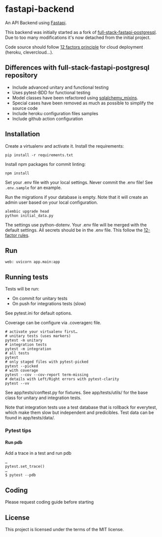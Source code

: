 # fastapi-backend

An API Backend using [Fastapi][1].

This backend was initially started as a fork of [full-stack-fastapi-postgresql][3].
Due to too many modifications it's now detached from the initial project.

Code source should follow [12 factors principle][2] for cloud deployment (heroku,
clevercloud…).


## Differences with full-stack-fastapi-postgresql repository

- Include advanced unitary and functional testing
- Uses pytest-BDD for functional testing
- Model classes have been refactored using [sqlalchemy_mixins][5].
- Special cases have been removed as much as possible to simplify the source code
- Include heroku configuration files samples
- Include github action configuration


## Installation

Create a virtualenv and activate it. Install the requirements:

    pip install -r requirements.txt

Install npm packages for commit linting:

    npm install

Set your .env file with your local settings. Never commit the .env file!
See `.env.sample` for an example.

Run the migrations if your database is empty.
Note that it will create an admin user based on your local configuration.

    alembic upgrade head
    python initial_data.py

The settings use python-dotenv. Your .env file will be merged with the
default settings. All secrets should be in the .env file. This follow the
[12-factor rules][2].


## Run

    web: uvicorn app.main:app

## Running tests

Tests will be run:
- On commit for unitary tests
- On push for integrations tests (slow)

See pytest.ini for default options.

Coverage can be configure via .coveragerc file.

    # activate your virtualenv first…
    # unitary tests (uses markers)
    pytest -m unitary
    # integration tests
    pytest -m integration
    # all tests
    pytest
    # only staged files with pytest-picked
    pytest --picked
    # with coverage
    pytest --cov --cov-report term-missing
    # details with Left/Right errors with pytest-clarity
    pytest --vv

See app/tests/conftest.py for fixtures.
See app/tests/utils/ for the base class for unitary and integration tests.

Note that integration tests use a test database that is rollback for everytest,
which make them slow but independent and predicibles. Test data can be found in
app/tests/data/.

### Pytest tips

#### Run pdb

Add a trace in a test and run pdb

    …
    pytest.set_trace()
    …
    $ pytest --pdb



## Coding

Please request coding guide before starting

[1]: https://fastapi.tiangolo.com/
[2]: https://12factor.net/
[3]: https://github.com/tiangolo/full-stack-fastapi-postgresql
[4]: https://github.com/semantic-release/semantic-release
[5]: https://github.com/absent1706/sqlalchemy-mixins


## License

This project is licensed under the terms of the MIT license.
